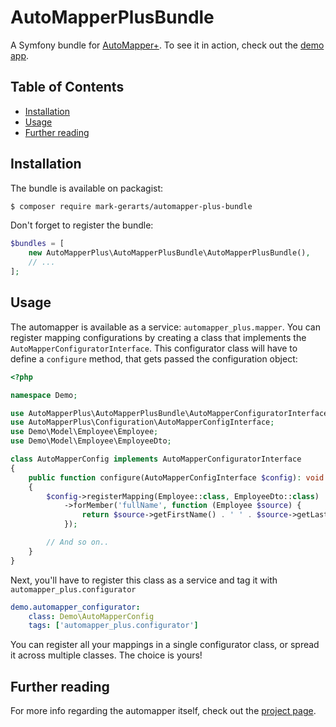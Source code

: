 # AutoMapperPlusBundle

A Symfony bundle for [AutoMapper+](https://www.github.com/mark-gerarts/automapper-plus).
To see it in action, check out the [demo app](https://github.com/mark-gerarts/automapper-plus-demo-app).

## Table of Contents
* [Installation](#installation)
* [Usage](#usage)
* [Further reading](#further-reading)

## Installation

The bundle is available on packagist:

```bash
$ composer require mark-gerarts/automapper-plus-bundle
```

Don't forget to register the bundle:

```php
$bundles = [
    new AutoMapperPlus\AutoMapperPlusBundle\AutoMapperPlusBundle(),
    // ...
];
```

## Usage

The automapper is available as a service: `automapper_plus.mapper`. You can
register mapping configurations by creating a class that implements the
`AutoMapperConfiguratorInterface`. This configurator class will have to define
a `configure` method, that gets passed the configuration object:

```php
<?php

namespace Demo;

use AutoMapperPlus\AutoMapperPlusBundle\AutoMapperConfiguratorInterface;
use AutoMapperPlus\Configuration\AutoMapperConfigInterface;
use Demo\Model\Employee\Employee;
use Demo\Model\Employee\EmployeeDto;

class AutoMapperConfig implements AutoMapperConfiguratorInterface
{
    public function configure(AutoMapperConfigInterface $config): void
    {
        $config->registerMapping(Employee::class, EmployeeDto::class)
            ->forMember('fullName', function (Employee $source) {
                return $source->getFirstName() . ' ' . $source->getLastName();
            });

        // And so on..
    }
}
```

Next, you'll have to register this class as a service and tag it with
`automapper_plus.configurator`

```yaml
demo.automapper_configurator:
    class: Demo\AutoMapperConfig
    tags: ['automapper_plus.configurator']

```

You can register all your mappings in a single configurator class, or spread it
across multiple classes. The choice is yours!

## Further reading
For more info regarding the automapper itself, check out the
[project page](https://www.github.com/mark-gerarts/automapper-plus).
